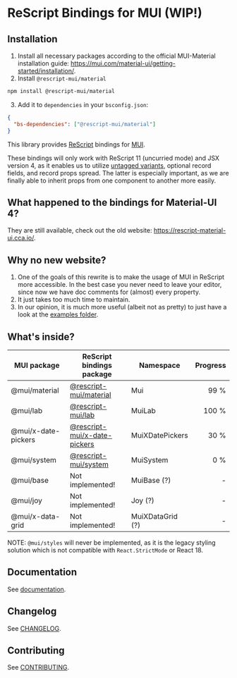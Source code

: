 # ReScript Bindings for MUI (WIP!)

## Installation

1. Install all necessary packages according to the official MUI-Material installation guide: https://mui.com/material-ui/getting-started/installation/.
2. Install `@rescript-mui/material`

```sh
npm install @rescript-mui/material
```

3. Add it to `dependencies` in your `bsconfig.json`:

```json
{
  "bs-dependencies": ["@rescript-mui/material"]
}
```

This library provides [ReScript](https://rescript-lang.org/) bindings for [MUI](https://mui.com/).

These bindings will only work with ReScript 11 (uncurried mode) and JSX version 4, as it enables us to utilize [untagged variants](https://rescript-lang.org/blog/improving-interop#untagged-variants), optional record fields, and record props spread. The latter is especially important, as we are finally able to inherit props from one component to another more easily.

## What happened to the bindings for Material-UI 4?

They are still available, check out the old website: https://rescript-material-ui.cca.io/.

## Why no new website?

1. One of the goals of this rewrite is to make the usage of MUI in ReScript more accessible. In the best case you never need to leave your editor, since now we have doc comments for (almost) every property.
2. It just takes too much time to maintain.
3. In our opinion, it is much more useful (albeit not as pretty) to just have a look at the [examples folder](./examples/).

## What's inside?

| MUI package         | ReScript bindings package                                               | Namespace        | Progress |
| ------------------- | ----------------------------------------------------------------------- | ---------------- | -------: |
| @mui/material       | [@rescript-mui/material](./packages/rescript-mui-material/)             | Mui              |     99 % |
| @mui/lab            | [@rescript-mui/lab](./packages/rescript-mui-lab/)                       | MuiLab           |    100 % |
| @mui/x-date-pickers | [@rescript-mui/x-date-pickers](./packages/rescript-mui-x-date-pickers/) | MuiXDatePickers  |     30 % |
| @mui/system         | [@rescript-mui/system](./packages/rescript-mui-system/)                 | MuiSystem        |      0 % |
| @mui/base           | Not implemented!                                                        | MuiBase (?)      |        - |
| @mui/joy            | Not implemented!                                                        | Joy (?)          |        - |
| @mui/x-data-grid    | Not implemented!                                                        | MuiXDataGrid (?) |        - |

NOTE: `@mui/styles` will never be implemented, as it is the legacy styling solution which is not compatible with `React.StrictMode` or React 18.

## Documentation

See [documentation](./documentation/README.md).

## Changelog

See [CHANGELOG](./CHANGELOG.md).

## Contributing

See [CONTRIBUTING](./CONTRIBUTING.md).
